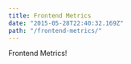 ```yaml
---
title: Frontend Metrics
date: "2015-05-28T22:40:32.169Z"
path: "/frontend-metrics/"
---
```


Frontend Metrics!
